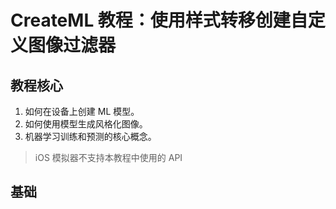 # CreateML 教程：使用样式转移创建自定义图像过滤器

## 教程核心 
1. 如何在设备上创建 ML 模型。
2. 如何使用模型生成风格化图像。
3. 机器学习训练和预测的核心概念。

> iOS 模拟器不支持本教程中使用的 API 


## 基础 

